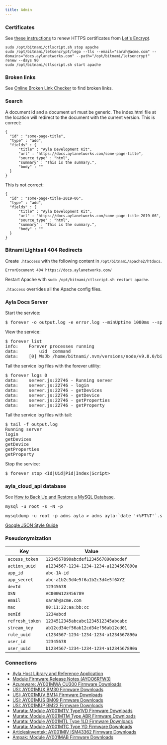 ```yaml
---
title: Admin
---
```


### Certificates

See [these instructions](https://docs.bitnami.com/aws/how-to/generate-install-lets-encrypt-ssl/#step-5-renew-the-let-s-encrypt-certificate) to renew HTTPS certificates from [Let's Encrypt](https://letsencrypt.org/).

```
sudo /opt/bitnami/ctlscript.sh stop apache
sudo /opt/bitnami/letsencrypt/lego --tls --email="sarah@acme.com" --domains="docs.aylanetworks.com" --path="/opt/bitnami/letsencrypt" renew --days 90
sudo /opt/bitnami/ctlscript.sh start apache
```

### Broken links

See [Online Broken Link Checker](https://www.brokenlinkcheck.com/) to find broken links.

### Search

A document id and a document url must be generic. The index.html file at the location will redirect to the document with the current version. This is correct:

```
{
  "id" : "some-page-title",
  "type" : "add",
  "fields" : {
      "title" : "Ayla Development Kit",
      "url" : "https://docs.aylanetworks.com/some-page-title",
      "source_type" : "html",
      "summary" : "This is the summary.",
      "body" : ""
  }
}
```

This is not correct:

```
{
  "id" : "some-page-title-2019-06",
  "type" : "add",
  "fields" : {
      "title" : "Ayla Development Kit",
      "url" : "https://docs.aylanetworks.com/some-page-title-2019-06",
      "source_type" : "html",
      "summary" : "This is the summary.",
      "body" : ""
  }
}
```

### Bitnami Lightsail 404 Redirects

Create ```.htaccess``` with the following content in ```/opt/bitnami/apache2/htdocs```. 

```
ErrorDocument 404 https://docs.aylanetworks.com/
```

Restart Apache with ```sudo /opt/bitnami/ctlscript.sh restart apache```.

```.htaccess``` overrides all the Apache config files.

### Ayla Docs Server

Start the service:

<pre>
$ forever -o output.log -e error.log --minUptime 1000ms --spinSleepTime 1000ms start server.js
</pre>

View the service:

<pre>
$ forever list
info:    Forever processes running
data:        uid  command                                          script    forever pid   id logfile                         uptime     
data:    [0] WsJb /home/bitnami/.nvm/versions/node/v9.8.0/bin/node server.js 22736   22746    /home/bitnami/.forever/WsJb.log 0:0:0:8.52
</pre>

Tail the service log files with the forever utility:

<pre>
$ forever logs 0
data:    server.js:22746 - Running server
data:    server.js:22746 - login
data:    server.js:22746 - getDevices
data:    server.js:22746 - getDevice
data:    server.js:22746 - getProperties
data:    server.js:22746 - getProperty
</pre>

Tail the service log files with tail:

<pre>
$ tail -f output.log
Running server
login
getDevices
getDevice
getProperties
getProperty
</pre>

Stop the service:

<pre>
$ forever stop &lt;Id|Uid|Pid|Index|Script&gt;
</pre>

### ayla_cloud_api database

See [How to Back Up and Restore a MySQL Database](https://webcheatsheet.com/SQL/mysql_backup_restore.php).

<pre>
mysql -u root -s -N -p
</pre>

<pre>
mysqldump -u root -p adms_ayla > adms_ayla-`date '+%FT%T'`.sql
</pre>

[Google JSON Style Guide](https://google.github.io/styleguide/jsoncstyleguide.xml)

### Pseudonymization

|Key|Value|
|-|-|
|```access_token```|```1234567890abcdef1234567890abcdef```|
|```action_uuid```|```a1234567-1234-1234-1234-a1234567890a```|
|```app_id```|```abc-1A-id```|
|```app_secret```|```abc-a1b2c3d4e5f6a1b2c3d4e5f6XYZ```|
|```devId```|```12345678```|
|```DSN```|```AC000W123456789```|
|```email```|<code>sarah&commat;acme.com</code>|
|```mac```|```00:11:22:aa:bb:cc```|
|```oemId```|```1234abcd```|
|```refresh_token```|```1234512345abcabc1234512345abcabc```|
|```stream_key```|```ab12cd34ef56ab12cd34ef56ab12cd01```|
|```rule_uuid```|```c1234567-1234-1234-1234-a1234567890a```|
|```user_id```|```12345678```|
|```user_uuid```|```b1234567-1234-1234-1234-a1234567890a```|

### Connections

* [Ayla Host Library and Reference Application](https://connection.aylanetworks.com/s/article/Ayla-Host-Library-and-Reference-Application)
* [Module Firmware Release Notes (AYOO6RFW3)](https://connection.aylanetworks.com/s/article/Module-Firmware-Release-Notes-AYOO6RFW0)
* [Azureware: AY001MWA CU300 Firmware Downloads](https://connection.aylanetworks.com/s/article/Azureware-AY001MWA-CU300-Firmware-Downloads)
* [USI: AY001MUX BM30 Firmware Downloads](https://connection.aylanetworks.com/s/article/USI-AY001MUX-BM30-Firmware-Downloads)
* [USI: AY001MUV BM14 Firmware Downloads](https://connection.aylanetworks.com/s/article/USI-AY001MUV-BM14-Firmware-Downloads)
* [USI: AY001MUS BM09 Firmware Downloads](https://connection.aylanetworks.com/s/article/USI-AY001MUS-BM09-Firmware-Downloads)
* [USI: AY001MUP BM22 Firmware Downloads](https://connection.aylanetworks.com/s/article/USI-AY001MUP-BM22-Firmware-Downloads)
* [Murata: Module AY001MTV Type1VD Firmware Downloads](https://connection.aylanetworks.com/s/article/Murata-Module-AY001MTV-Type1VD-Firmware-Downloads)
* [Murata: Module AY001MTM Type ABR Firmware Downloads](https://connection.aylanetworks.com/s/article/2417817)
* [Murata: Module AY001MTL Type 1LD Firmware Downloads](https://connection.aylanetworks.com/s/article/Murata-Module-AY001MTL-Type-1LD-Firmware-Downloads)
* [Murata: Module AY001MTC Type YD Firmware Downloads](https://connection.aylanetworks.com/s/article/Murata-Module-AY001MTC-Type-YD-Firmware-Downloads)
* [ArticlesInventek: AY001MIV ISM43362 Firmware Downloads](https://connection.aylanetworks.com/s/article/Inventek-AY001MIV-ISM43362-Firmware-Downloads)
* [Ampak: Module AY001MAB Firmware Downloads](https://connection.aylanetworks.com/s/article/AY001MAB-Firmware-Downloads)
